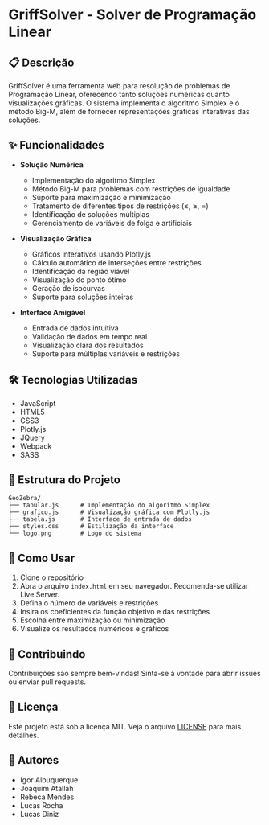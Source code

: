 # GriffSolver - Solver de Programação Linear

## 📋 Descrição

GriffSolver é uma ferramenta web para resolução de problemas de Programação Linear, oferecendo tanto soluções numéricas quanto visualizações gráficas. O sistema implementa o algoritmo Simplex e o método Big-M, além de fornecer representações gráficas interativas das soluções.

## ✨ Funcionalidades

- **Solução Numérica**
  - Implementação do algoritmo Simplex
  - Método Big-M para problemas com restrições de igualdade
  - Suporte para maximização e minimização
  - Tratamento de diferentes tipos de restrições (≤, ≥, =)
  - Identificação de soluções múltiplas
  - Gerenciamento de variáveis de folga e artificiais

- **Visualização Gráfica**
  - Gráficos interativos usando Plotly.js
  - Cálculo automático de interseções entre restrições
  - Identificação da região viável
  - Visualização do ponto ótimo
  - Geração de isocurvas
  - Suporte para soluções inteiras

- **Interface Amigável**
  - Entrada de dados intuitiva
  - Validação de dados em tempo real
  - Visualização clara dos resultados
  - Suporte para múltiplas variáveis e restrições

## 🛠️ Tecnologias Utilizadas

- JavaScript
- HTML5
- CSS3
- Plotly.js
- JQuery
- Webpack
- SASS

## 📁 Estrutura do Projeto

```
GeoZebra/
├── tabular.js      # Implementação do algoritmo Simplex
├── grafico.js      # Visualização gráfica com Plotly.js
├── tabela.js       # Interface de entrada de dados
├── styles.css      # Estilização da interface
└── logo.png        # Logo do sistema
```

## 🚀 Como Usar

1. Clone o repositório
2. Abra o arquivo `index.html` em seu navegador. Recomenda-se utilizar Live Server.
3. Defina o número de variáveis e restrições
4. Insira os coeficientes da função objetivo e das restrições
5. Escolha entre maximização ou minimização
6. Visualize os resultados numéricos e gráficos

## 🤝 Contribuindo

Contribuições são sempre bem-vindas! Sinta-se à vontade para abrir issues ou enviar pull requests.

## 📝 Licença

Este projeto está sob a licença MIT. Veja o arquivo [LICENSE](LICENSE) para mais detalhes.

## 👥 Autores

- Igor Albuquerque
- Joaquim Atallah
- Rebeca Mendes
- Lucas Rocha
- Lucas Diniz

